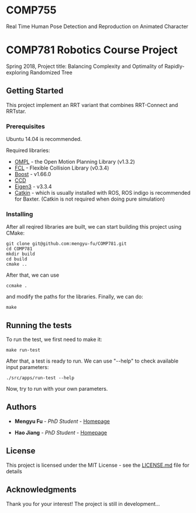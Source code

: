 # COMP755
Real Time Human Pose Detection and Reproduction on Animated Character

# COMP781 Robotics Course Project

Spring 2018, Project title: Balancing Complexity and Optimality of Rapidly-exploring Randomized Tree

## Getting Started

This project implement an RRT variant that combines RRT-Connect and RRTstar.

### Prerequisites

Ubuntu 14.04 is recommended.

Required libraries:

* [OMPL](https://ompl.kavrakilab.org/) - the Open Motion Planning Library (v1.3.2)
* [FCL](https://github.com/flexible-collision-library/fcl/releases) - Flexible Collision Library (v0.3.4)
* [Boost](https://www.boost.org/) - v1.66.0
* [CCD](https://github.com/danfis/libccd)
* [Eigen3](http://eigen.tuxfamily.org/index.php?title=Main_Page) - v3.3.4
* [Catkin](https://github.com/ros/catkin) - which is usually installed with ROS, ROS indigo is recommended for Baxter. (Catkin is not required when doing pure simulation)


### Installing

After all reqired libraries are built, we can start building this project using CMake:

```
git clone git@github.com:mengyu-fu/COMP781.git
cd COMP781
mkdir build
cd build
cmake ..
```

After that, we can use

```
ccmake .
```

and modify the paths for the libraries. Finally, we can do:

```
make
```

## Running the tests

To run the test, we first need to make it:


```
make run-test
```

After that, a test is ready to run. We can use "--help" to check available input parameters:

```
./src/apps/run-test --help
```

Now, try to run with your own parameters.

## Authors

* **Mengyu Fu** - *PhD Student* - [Homepage](http://mengyu.web.unc.edu/)

* **Hao Jiang** - *PhD Student* - [Homepage](http://cs.unc.edu/~haojiang/)

## License

This project is licensed under the MIT License - see the [LICENSE.md](LICENSE.md) file for details

## Acknowledgments

Thank you for your interest! The project is still in development...
